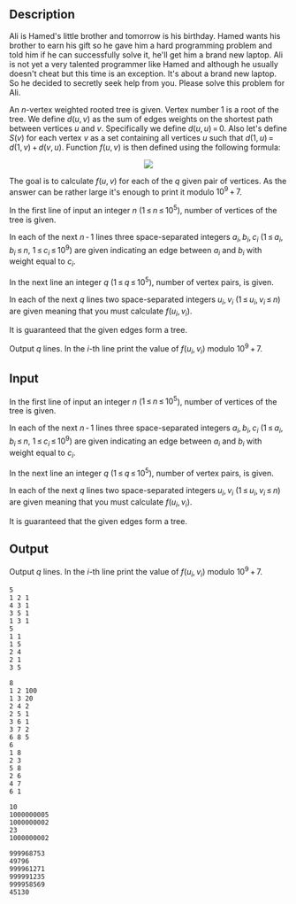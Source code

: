 ## Description

<div><p>Ali is Hamed's little brother and tomorrow is his birthday. Hamed wants his brother to earn his gift so he gave him a hard programming problem and told him if he can successfully solve it, he'll get him a brand new laptop. Ali is not yet a very talented programmer like Hamed and although he usually doesn't cheat but this time is an exception. It's about a brand new laptop. So he decided to secretly seek help from you. Please solve this problem for Ali. </p><p>An <span class="tex-span"><i>n</i></span>-vertex weighted rooted tree is given. Vertex number <span class="tex-span">1</span> is a root of the tree. We define <span class="tex-span"><i>d</i>(<i>u</i>, <i>v</i>)</span> as the sum of edges weights on the shortest path between vertices <span class="tex-span"><i>u</i></span> and <span class="tex-span"><i>v</i></span>. Specifically we define <span class="tex-span"><i>d</i>(<i>u</i>, <i>u</i>) = 0</span>. Also let's define <span class="tex-span"><i>S</i>(<i>v</i>)</span> for each vertex <span class="tex-span"><i>v</i></span> as a set containing all vertices <span class="tex-span"><i>u</i></span> such that <span class="tex-span"><i>d</i>(1, <i>u</i>) = <i>d</i>(1, <i>v</i>) + <i>d</i>(<i>v</i>, <i>u</i>)</span>. Function <span class="tex-span"><i>f</i>(<i>u</i>, <i>v</i>)</span> is then defined using the following formula:</p><center class="tex-equation"><img align="middle" class="tex-formula" src="file://e7x31TZ3.png" style="max-width: 100.0%;max-height: 100.0%;"></center><p>The goal is to calculate <span class="tex-span"><i>f</i>(<i>u</i>, <i>v</i>)</span> for each of the <span class="tex-span"><i>q</i></span> given pair of vertices. As the answer can be rather large it's enough to print it modulo <span class="tex-span">10<sup class="upper-index">9</sup> + 7</span>.</p></div><div class="input-specification"><p>In the first line of input an integer <span class="tex-span"><i>n</i></span> (<span class="tex-span">1 ≤ <i>n</i> ≤ 10<sup class="upper-index">5</sup></span>), number of vertices of the tree is given.</p><p>In each of the next <span class="tex-span"><i>n</i> - 1</span> lines three space-separated integers <span class="tex-span"><i>a</i><sub class="lower-index"><i>i</i></sub>, <i>b</i><sub class="lower-index"><i>i</i></sub>, <i>c</i><sub class="lower-index"><i>i</i></sub></span> (<span class="tex-span">1 ≤ <i>a</i><sub class="lower-index"><i>i</i></sub>, <i>b</i><sub class="lower-index"><i>i</i></sub> ≤ <i>n</i></span>, <span class="tex-span">1 ≤ <i>c</i><sub class="lower-index"><i>i</i></sub> ≤ 10<sup class="upper-index">9</sup></span>) are given indicating an edge between <span class="tex-span"><i>a</i><sub class="lower-index"><i>i</i></sub></span> and <span class="tex-span"><i>b</i><sub class="lower-index"><i>i</i></sub></span> with weight equal to <span class="tex-span"><i>c</i><sub class="lower-index"><i>i</i></sub></span>.</p><p>In the next line an integer <span class="tex-span"><i>q</i></span> (<span class="tex-span">1 ≤ <i>q</i> ≤ 10<sup class="upper-index">5</sup></span>), number of vertex pairs, is given.</p><p>In each of the next <span class="tex-span"><i>q</i></span> lines two space-separated integers <span class="tex-span"><i>u</i><sub class="lower-index"><i>i</i></sub>, <i>v</i><sub class="lower-index"><i>i</i></sub></span> (<span class="tex-span">1 ≤ <i>u</i><sub class="lower-index"><i>i</i></sub>, <i>v</i><sub class="lower-index"><i>i</i></sub> ≤ <i>n</i></span>) are given meaning that you must calculate <span class="tex-span"><i>f</i>(<i>u</i><sub class="lower-index"><i>i</i></sub>, <i>v</i><sub class="lower-index"><i>i</i></sub>)</span>.</p><p>It is guaranteed that the given edges form a tree.</p></div><div class="output-specification"><p>Output <span class="tex-span"><i>q</i></span> lines. In the <span class="tex-span"><i>i</i></span>-th line print the value of <span class="tex-span"><i>f</i>(<i>u</i><sub class="lower-index"><i>i</i></sub>, <i>v</i><sub class="lower-index"><i>i</i></sub>)</span> modulo <span class="tex-span">10<sup class="upper-index">9</sup> + 7</span>.</p></div>

## Input

<p>In the first line of input an integer <span class="tex-span"><i>n</i></span> (<span class="tex-span">1 ≤ <i>n</i> ≤ 10<sup class="upper-index">5</sup></span>), number of vertices of the tree is given.</p><p>In each of the next <span class="tex-span"><i>n</i> - 1</span> lines three space-separated integers <span class="tex-span"><i>a</i><sub class="lower-index"><i>i</i></sub>, <i>b</i><sub class="lower-index"><i>i</i></sub>, <i>c</i><sub class="lower-index"><i>i</i></sub></span> (<span class="tex-span">1 ≤ <i>a</i><sub class="lower-index"><i>i</i></sub>, <i>b</i><sub class="lower-index"><i>i</i></sub> ≤ <i>n</i></span>, <span class="tex-span">1 ≤ <i>c</i><sub class="lower-index"><i>i</i></sub> ≤ 10<sup class="upper-index">9</sup></span>) are given indicating an edge between <span class="tex-span"><i>a</i><sub class="lower-index"><i>i</i></sub></span> and <span class="tex-span"><i>b</i><sub class="lower-index"><i>i</i></sub></span> with weight equal to <span class="tex-span"><i>c</i><sub class="lower-index"><i>i</i></sub></span>.</p><p>In the next line an integer <span class="tex-span"><i>q</i></span> (<span class="tex-span">1 ≤ <i>q</i> ≤ 10<sup class="upper-index">5</sup></span>), number of vertex pairs, is given.</p><p>In each of the next <span class="tex-span"><i>q</i></span> lines two space-separated integers <span class="tex-span"><i>u</i><sub class="lower-index"><i>i</i></sub>, <i>v</i><sub class="lower-index"><i>i</i></sub></span> (<span class="tex-span">1 ≤ <i>u</i><sub class="lower-index"><i>i</i></sub>, <i>v</i><sub class="lower-index"><i>i</i></sub> ≤ <i>n</i></span>) are given meaning that you must calculate <span class="tex-span"><i>f</i>(<i>u</i><sub class="lower-index"><i>i</i></sub>, <i>v</i><sub class="lower-index"><i>i</i></sub>)</span>.</p><p>It is guaranteed that the given edges form a tree.</p>

## Output

<p>Output <span class="tex-span"><i>q</i></span> lines. In the <span class="tex-span"><i>i</i></span>-th line print the value of <span class="tex-span"><i>f</i>(<i>u</i><sub class="lower-index"><i>i</i></sub>, <i>v</i><sub class="lower-index"><i>i</i></sub>)</span> modulo <span class="tex-span">10<sup class="upper-index">9</sup> + 7</span>.</p>





```input1
5
1 2 1
4 3 1
3 5 1
1 3 1
5
1 1
1 5
2 4
2 1
3 5

```




```input2
8
1 2 100
1 3 20
2 4 2
2 5 1
3 6 1
3 7 2
6 8 5
6
1 8
2 3
5 8
2 6
4 7
6 1

```




```output1
10
1000000005
1000000002
23
1000000002

```




```output2
999968753
49796
999961271
999991235
999958569
45130

```


